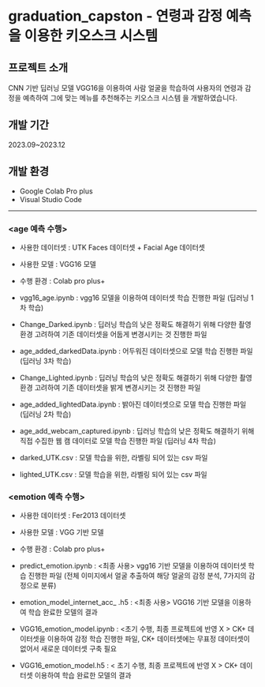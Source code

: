 # graduation_capston - 연령과 감정 예측을 이용한 키오스크 시스템

## 프로젝트 소개
CNN 기반 딥러닝 모델 VGG16을 이용하여 사람 얼굴을 학습하여 사용자의 연령과 감정을 예측하여 그에 맞는 메뉴를 추천해주는 키오스크 시스템 을 개발하였습니다. 

## 개발 기간
2023.09~2023.12

## 개발 환경
- Google Colab Pro plus
- Visual Studio Code
---

### <age 예측 수행>

- 사용한 데이터셋 : UTK Faces 데이터셋 + Facial Age 데이터셋

- 사용한 모델 : VGG16 모델

- 수행 환경 : Colab pro plus+


* vgg16_age.ipynb : vgg16 모델을 이용하여 데이터셋 학습 진행한 파일 (딥러닝 1차 학습)

* Change_Darked.ipynb : 딥러닝 학습의 낮은 정확도 해결하기 위해 다양한 촬영 환경 고려하여 기존 데이터셋을 어둡게 변경시키는 것 진행한 파일
* age_added_darkedData.ipynb : 어두워진 데이터셋으로 모델 학습 진행한 파일 (딥러닝 3차 학습)

  

  
* Change_Lighted.ipynb : 딥러닝 학습의 낮은 정확도 해결하기 위해 다양한 촬영 환경 고려하여 기존 데이터셋을 밝게 변경시키는 것 진행한 파일
* age_added_lightedData.ipynb : 밝아진 데이터셋으로 모델 학습 진행한 파일 (딥러닝 2차 학습)  

  
* age_add_webcam_captured.ipynb : 딥러닝 학습의 낮은 정확도 해결하기 위해 직접 수집한 웹 캠 데이터로 모델 학습 진행한 파일 (딥러닝 4차 학습)

* darked_UTK.csv : 모델 학습을 위한, 라벨링 되어 있는 csv 파일

* lighted_UTK.csv : 모델 학습을 위한, 라벨링 되어 있는 csv 파일




### <emotion 예측 수행>
- 사용한 데이터셋 : Fer2013 데이터셋

- 사용한 모델 : VGG 기반 모델

- 수행 환경 : Colab pro plus+


* predict_emotion.ipynb : <최종 사용> vgg16 기반 모델을 이용하여 데이터셋 학습 진행한 파일 (전체 이미지에서 얼굴 추출하여 해당 얼굴의 감정 분석, 7가지의 감정으로 분류)
  
* emotion_model_internet_acc_ .h5 : <최종 사용> VGG16 기반 모델을 이용하여 학습 완료한 모델의 결과

* VGG16_emotion_model.ipynb : <초기 수행, 최종 프로젝트에 반영 X > CK+ 데이터셋을 이용하여 감정 학습 진행한 파일, CK+ 데이터셋에는 무표정 데이터셋이 없어서 새로운 데이터셋 구축 필요

* VGG16_emotion_model.h5 : < 초기 수행, 최종 프로젝트에 반영 X > CK+ 데이터셋 이용하여 학습 완료한 모델의 결과

